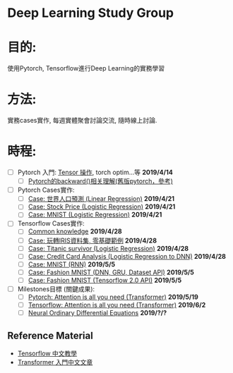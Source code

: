 # Deep Learning Study Group

# 目的:
使用Pytorch, Tensorflow進行Deep Learning的實務學習
# 方法:
實務cases實作, 每週實體聚會討論交流, 隨時線上討論.
# 時程:
+ [ ] Pytorch 入門: [Tensor 操作][16], torch optim...等 **2019/4/14**
  + [ ] [Pytorch的backward()相关理解(舊版pytorch，參考)][17]
+ [ ] Pytorch Cases實作: 
  + [ ] [Case: 世界人口預測 (Linear Regression)][6] **2019/4/21**
  + [ ] [Case: Stock Price (Logistic Regression)][7] **2019/4/21**
  + [ ] [Case: MNIST (Logistic Regression)][12] **2019/4/21**
+ [ ] Tensorflow Cases實作: 
  + [ ] [Common knowledge][3] **2019/4/28**
  + [ ] [Case: 玩轉IRIS資料集, 零基礎範例][5] **2019/4/28**
  + [ ] [Case: Titanic survivor (Logistic Regression)][13] **2019/4/28**
  + [ ] [Case: Credit Card Analysis (Logistic Regression to DNN)][15] **2019/4/28**
  + [ ] [Case: MNIST (RNN)][2] **2019/5/5**
  + [ ] [Case: Fashion MNIST (DNN, GRU, Dataset API)][1] **2019/5/5**
  + [ ] [Case: Fashion MNIST (Tensorflow 2.0 API)][9] **2019/5/5**
+ [ ] Milestones目標 (關鍵成果):
  + [ ] [Pytorch: Attention is all you need (Transformer)][4] **2019/5/19**
  + [ ] [Tensorflow: Attention is all you need (Transformer)][8] **2019/6/2**
  + [ ] [Neural Ordinary Differential Equations][14] **2019/?/?**

## Reference Material
+ [Tensorflow 中文教學][10]
+ [Transformer 入門中文文章][11]

[1]:https://colab.research.google.com/drive/1Nn_9cdSK9yH4nWJx-vdKat8NWnmjopu0
[2]:https://colab.research.google.com/drive/18FqI18psdH30WUJ1uPd6zVgK2AwxO_Bj
[3]:https://medium.com/the-artificial-impostor/notes-understanding-tensorflow-part-1-5f0ebb253ad4
[4]:https://github.com/jadore801120/attention-is-all-you-need-pytorch
[5]:https://www.jianshu.com/p/b86c020747f9
[6]:https://github.com/ZhiqingXiao/pytorch-book/blob/master/chapter05_linear/population.ipynb
[7]:https://github.com/ZhiqingXiao/pytorch-book/blob/master/chapter06_logistic/stock_volume.ipynb
[8]:https://github.com/princewen/tensorflow_practice/tree/master/basic/Basic-Transformer-Demo
[9]:https://www.jianshu.com/p/c7a280600da8
[10]:https://github.com/Hvass-Labs/TensorFlow-Tutorials-Chinese
[11]:https://voidism.github.io/note/2019/02/05/Transformer_Intro/
[12]:https://medium.com/jovian-io/image-classification-using-logistic-regression-in-pytorch-ebb96cc9eb79
[13]:https://codability.in/a-guide-tensorflow-logistic-regression-part-6/
[14]:https://rkevingibson.github.io/blog/neural-networks-as-ordinary-differential-equations/
[15]:https://ipythonquant.wordpress.com/2018/06/20/from-logistic-regression-in-scikit-learn-to-deep-learning-with-tensorflow-a-fraud-detection-case-study-part-iii/
[16]:https://medium.com/jovian-io/pytorch-basics-tensors-and-gradients-eb2f6e8a6eee
[17]:https://blog.csdn.net/douhaoexia/article/details/78821428
